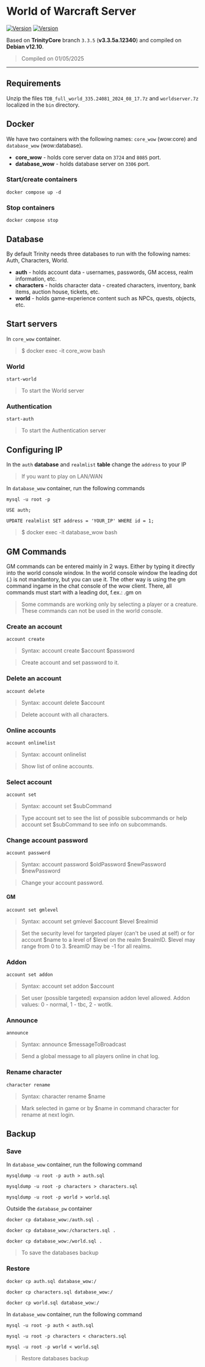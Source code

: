 # World of Warcraft Server

[![Version](https://img.shields.io/badge/MySQL-v8.4-blue)]()
[![Version](https://img.shields.io/badge/Debian-v12.10-blue)]()

Based on **TrinityCore** branch `3.3.5` (**v3.3.5a.12340**) and compiled on **Debian v12.10**.
> Compiled on 01/05/2025

--------------

## Requirements

Unzip the files `TDB_full_world_335.24081_2024_08_17.7z` and `worldserver.7z` localized in the `bin` directory.

## Docker

We have two containers with the following names: `core_wow` (wow:core) and `database_wow` (wow:database).

- **core_wow** - holds core server data on `3724` and `8085` port.
- **database_wow** - holds database server on `3306` port.
 
### Start/create containers

```
docker compose up -d
```

### Stop containers

```
docker compose stop
```

## Database

By default Trinity needs three databases to run with the following names: Auth, Characters, World.

- **auth** - holds account data - usernames, passwords, GM access, realm information, etc.
- **characters** - holds character data - created characters, inventory, bank items, auction house, tickets, etc.
- **world** - holds game-experience content such as NPCs, quests, objects, etc.

## Start servers

In `core_wow` container.

> $ docker exec -it core_wow bash

### World

```
start-world
```
> To start the World server

### Authentication

```
start-auth
```
> To start the Authentication server

## Configuring IP

In the `auth` **database** and `realmlist` **table** change the `address` to your IP
> If you want to play on LAN/WAN

In `database_wow` container, run the following commands
```
mysql -u root -p
```
```
USE auth;
```
```
UPDATE realmlist SET address = 'YOUR_IP' WHERE id = 1;
```
> $ docker exec -it database_wow bash

## GM Commands

GM commands can be entered mainly in 2 ways. Either by typing it directly into the world console window. In the world console window the leading dot (.) is not mandantory, but you can use it. The other way is using the gm command ingame in the chat console of the wow client. There, all commands must start with a leading dot, f.ex.: .gm on

> Some commands are working only by selecting a player or a creature. These commands can not be used in the world console.

### Create an account

```
account create
```
> Syntax: account create $account $password

> Create account and set password to it.

### Delete an account

```
account delete
```
> Syntax: account delete $account

> Delete account with all characters.

### Online accounts

```
account onlinelist
```
> Syntax: account onlinelist

> Show list of online accounts.

### Select account

```
account set
```
> Syntax: account set $subCommand

> Type account set to see the list of possible subcommands or help account set $subCommand to see info on subcommands.

### Change account password

```
account password
```
> Syntax: account password $oldPassword $newPassword $newPassword

> Change your account password.

#### GM

```
account set gmlevel
```
> Syntax: account set gmlevel $account $level $realmid

> Set the security level for targeted player (can't be used at self) or for account $name to a level of $level on the realm $realmID. $level may range from 0 to 3. $reamID may be -1 for all realms.

### Addon

```
account set addon
```
> Syntax: account set addon $account

> Set user (possible targeted) expansion addon level allowed. Addon values: 0 - normal, 1 - tbc, 2 - wotlk.

### Announce

```
announce
```
> Syntax: announce $messageToBroadcast

> Send a global message to all players online in chat log.

### Rename character

```
character rename
```
> Syntax: character rename $name

> Mark selected in game or by $name in command character for rename at next login.

## Backup

### Save

In `database_wow` container, run the following command

```
mysqldump -u root -p auth > auth.sql
```
```
mysqldump -u root -p characters > characters.sql
```
```
mysqldump -u root -p world > world.sql
```

Outside the `database_pw` container

```
docker cp database_wow:/auth.sql .
```
```
docker cp database_wow:/characters.sql .
```
```
docker cp database_wow:/world.sql .
```

> To save the databases backup

### Restore

```
docker cp auth.sql database_wow:/
```
```
docker cp characters.sql database_wow:/
```
```
docker cp world.sql database_wow:/
```

In `database_wow` container, run the following command

```
mysql -u root -p auth < auth.sql
```
```
mysql -u root -p characters < characters.sql
```
```
mysql -u root -p world < world.sql
```

> Restore databases backup

